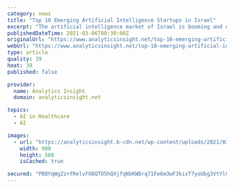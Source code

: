```yaml
---
category: news
title: "Top 10 Emerging Artificial Intelligence Startups in Israel"
excerpt: "The artificial intelligence market of Israel is booming and driving this growth are several AI companies and startups. Analytics Insight brings a comprehensive list of top 10 emerging artificial intelligence startups in Israel."
publishedDateTime: 2021-03-06T00:30:00Z
originalUrl: "https://www.analyticsinsight.net/top-10-emerging-artificial-intelligence-startups-in-israel/"
webUrl: "https://www.analyticsinsight.net/top-10-emerging-artificial-intelligence-startups-in-israel/"
type: article
quality: 39
heat: 39
published: false

provider:
  name: Analytics Insight
  domain: analyticsinsight.net

topics:
  - AI in Healthcare
  - AI

images:
  - url: "https://analyticsinsight.b-cdn.net/wp-content/uploads/2021/03/Artificial-Intelligence-3.jpg"
    width: 900
    height: 500
    isCached: true

secured: "PBOYqWgZz+fRelvFO8QTO5hQXjfqNbKWDrq71Fe6m3wF3kixT7yoUbg3VtYlCg6xWkenGouL1dR6nsrIHlvvEIBYc9XIwB/a6EYOre6lR73lYfMM/zuCYuwv0aK+A8ovE5cX8bFrk5WhG7b8M4giGu0XXWyVJ4+pPdJmxdM4D4hrQVR+aVZQy/HkP5cyeMThJVa6cjuL9Hzc9vUk9kiwLJCYBezyCfjS1riFHIAGJDsN1NvB2+7C901J72RRUTPSGudaWi79dk2iJw9xOrvbrTIWf5jtHryqaMfCjS/ZTWST8ytCuKqL9SChu0C7y/ajyKCgY69nszwaoz2sfqmKnQThy0/4i7PIGfBpHKiD/w8=;E+oWS6ioqiu4bLkxK1tO/A=="
---
```


